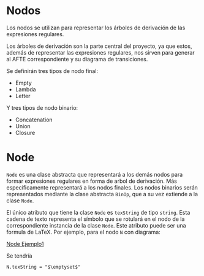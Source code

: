# Nodos

Los nodos se utilizan para representar los árboles de derivación de las expresiones regulares.

Los árboles de derivación son la parte central del proyecto, ya que estos, además de representar las expresiones regulares, nos sirven para generar al AFTE correspondiente y su diagrama de transiciones.

Se definirán tres tipos de nodo final:
- Empty
- Lambda
- Letter

Y tres tipos de nodo binario:
- Concatenation
- Union
- Closure

[//]: # (A continuación se explicarán los detalles de cada nodo final. Para los nodos binarios revise el markdown que se encuentra en la carpeta *BinOp*.)

# Node

`Node` es una clase abstracta que representará a los demás nodos para formar expresiones regulares en forma de arbol de derivación. Más específicamente representará a los nodos finales. Los nodos binarios serán representados mediante la clase abstracta `BinOp`, que a su vez extiende a la clase `Node`.

El único atributo que tiene la clase `Node` es `texString` de tipo `string`. Esta cadena de texto representa el símbolo que se rotulará en el nodo de la correspondiente instancia de la clase `Node`. Este atributo puede ser una formula de LaTeX. Por ejemplo, para el nodo `N` con diagrama:

[Node Ejemplo1](../../Readme_Source/Node/Nodo_EmptySet.png "Ejemplo 1")

Se tendría  
  
```[c++]
N.texString = "$\emptyset$"
```